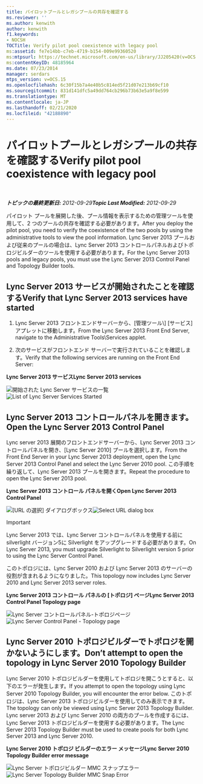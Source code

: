 ```yaml
---
title: パイロットプールとレガシプールの共存を確認する
ms.reviewer: ''
ms.author: kenwith
author: kenwith
f1.keywords:
- NOCSH
TOCTitle: Verify pilot pool coexistence with legacy pool
ms:assetid: fe7e14bb-c7eb-4719-b154-009e99360520
ms:mtpsurl: https://technet.microsoft.com/en-us/library/JJ205420(v=OCS.15)
ms:contentKeyID: 48185964
ms.date: 07/23/2014
manager: serdars
mtps_version: v=OCS.15
ms.openlocfilehash: 6c30f15b7a4e40b5c814ed5f21d07e213b69cf10
ms.sourcegitcommit: 831d141dfc5a49dd764cb296b73b63e5a9f8e599
ms.translationtype: MT
ms.contentlocale: ja-JP
ms.lasthandoff: 02/21/2020
ms.locfileid: "42188890"
---
```

<div data-xmlns="http://www.w3.org/1999/xhtml">

<div class="topic" data-xmlns="http://www.w3.org/1999/xhtml" data-msxsl="urn:schemas-microsoft-com:xslt" data-cs="https://msdn.microsoft.com/">

<div data-asp="https://msdn2.microsoft.com/asp">

# <a name="verify-pilot-pool-coexistence-with-legacy-pool"></a><span data-ttu-id="c5f6b-102">パイロットプールとレガシプールの共存を確認する</span><span class="sxs-lookup"><span data-stu-id="c5f6b-102">Verify pilot pool coexistence with legacy pool</span></span>

</div>

<div id="mainSection">

<div id="mainBody">

<span> </span>

<span data-ttu-id="c5f6b-103">_**トピックの最終更新日:** 2012-09-29_</span><span class="sxs-lookup"><span data-stu-id="c5f6b-103">_**Topic Last Modified:** 2012-09-29_</span></span>

<span data-ttu-id="c5f6b-104">パイロット プールを展開した後、プール情報を表示するための管理ツールを使用して、2 つのプールの共存を確認する必要があります。</span><span class="sxs-lookup"><span data-stu-id="c5f6b-104">After you deploy the pilot pool, you need to verify the coexistence of the two pools by using the administrative tools to view the pool information.</span></span> <span data-ttu-id="c5f6b-105">Lync Server 2013 プールおよび従来のプールの場合は、Lync Server 2013 コントロールパネルおよびトポロジビルダーのツールを使用する必要があります。</span><span class="sxs-lookup"><span data-stu-id="c5f6b-105">For the Lync Server 2013 pools and legacy pools, you must use the Lync Server 2013 Control Panel and Topology Builder tools.</span></span>

<div>

## <a name="verify-that-lync-server-2013-services-have-started"></a><span data-ttu-id="c5f6b-106">Lync Server 2013 サービスが開始されたことを確認する</span><span class="sxs-lookup"><span data-stu-id="c5f6b-106">Verify that Lync Server 2013 services have started</span></span>

1.  <span data-ttu-id="c5f6b-107">Lync Server 2013 フロントエンドサーバーから、[管理ツール\\] [サービス] アプレットに移動します。</span><span class="sxs-lookup"><span data-stu-id="c5f6b-107">From the Lync Server 2013 Front End Server, navigate to the Administrative Tools\\Services applet.</span></span>

2.  <span data-ttu-id="c5f6b-108">次のサービスがフロントエンド サーバーで実行されていることを確認します。</span><span class="sxs-lookup"><span data-stu-id="c5f6b-108">Verify that the following services are running on the Front End Server:</span></span>

<span data-ttu-id="c5f6b-109">**Lync Server 2013 サービス**</span><span class="sxs-lookup"><span data-stu-id="c5f6b-109">**Lync Server 2013 services**</span></span>

<span data-ttu-id="c5f6b-110">![開始された Lync Server サービスの一覧](images/JJ205420.cfff9385-6bf6-461c-982c-e727c9f20b70(OCS.15).png "開始された Lync Server サービスの一覧")</span><span class="sxs-lookup"><span data-stu-id="c5f6b-110">![List of Lync Server Services Started](images/JJ205420.cfff9385-6bf6-461c-982c-e727c9f20b70(OCS.15).png "List of Lync Server Services Started")</span></span>

</div>

<div>

## <a name="open-the-lync-server-2013-control-panel"></a><span data-ttu-id="c5f6b-111">Lync Server 2013 コントロールパネルを開きます。</span><span class="sxs-lookup"><span data-stu-id="c5f6b-111">Open the Lync Server 2013 Control Panel</span></span>

<span data-ttu-id="c5f6b-112">Lync server 2013 展開のフロントエンドサーバーから、Lync Server 2013 コントロールパネルを開き、[Lync Server 2010] プールを選択します。</span><span class="sxs-lookup"><span data-stu-id="c5f6b-112">From the Front End Server in your Lync Server 2013 deployment, open the Lync Server 2013 Control Panel and select the Lync Server 2010 pool.</span></span> <span data-ttu-id="c5f6b-113">この手順を繰り返して、Lync Server 2013 プールを開きます。</span><span class="sxs-lookup"><span data-stu-id="c5f6b-113">Repeat the procedure to open the Lync Server 2013 pool.</span></span>

<span data-ttu-id="c5f6b-114">**Lync Server 2013 コントロール パネルを開く**</span><span class="sxs-lookup"><span data-stu-id="c5f6b-114">**Open Lync Server 2013 Control Panel**</span></span>

<span data-ttu-id="c5f6b-115">![[URL の選択] ダイアログボックス](images/JJ205420.b1f8e650-9c3c-4563-a403-5069f198342f(OCS.15).png "[URL の選択] ダイアログボックス")</span><span class="sxs-lookup"><span data-stu-id="c5f6b-115">![Select URL dialog box](images/JJ205420.b1f8e650-9c3c-4563-a403-5069f198342f(OCS.15).png "Select URL dialog box")</span></span>

<div>


> [!IMPORTANT]  
> <span data-ttu-id="c5f6b-116">Lync Server 2013 では、Lync Server コントロールパネルを使用する前に silverlight バージョン5に Silverlight をアップグレードする必要があります。</span><span class="sxs-lookup"><span data-stu-id="c5f6b-116">On Lync Server 2013, you must upgrade Silverlight to Silverlight version 5 prior to using the Lync Server Control Panel.</span></span>



</div>

<span data-ttu-id="c5f6b-117">このトポロジには、Lync Server 2010 および Lync Server 2013 のサーバーの役割が含まれるようになりました。</span><span class="sxs-lookup"><span data-stu-id="c5f6b-117">This topology now includes Lync Server 2010 and Lync Server 2013 server roles.</span></span>

<span data-ttu-id="c5f6b-118">**Lync Server 2013 コントロール パネルの [トポロジ] ページ**</span><span class="sxs-lookup"><span data-stu-id="c5f6b-118">**Lync Server 2013 Control Panel Topology page**</span></span>

<span data-ttu-id="c5f6b-119">![Lync Server コントロールパネル-トポロジページ](images/JJ205420.4ed1cc7a-cb3e-42f6-82e2-6d4d71d19352(OCS.15).jpg "Lync Server コントロールパネル-トポロジページ")</span><span class="sxs-lookup"><span data-stu-id="c5f6b-119">![Lync Server Control Panel - Topology page](images/JJ205420.4ed1cc7a-cb3e-42f6-82e2-6d4d71d19352(OCS.15).jpg "Lync Server Control Panel - Topology page")</span></span>

</div>

<div>

## <a name="dont-attempt-to-open-the-topology-in-lync-server-2010-topology-builder"></a><span data-ttu-id="c5f6b-120">Lync Server 2010 トポロジビルダーでトポロジを開かないようにします。</span><span class="sxs-lookup"><span data-stu-id="c5f6b-120">Don’t attempt to open the topology in Lync Server 2010 Topology Builder</span></span>

<span data-ttu-id="c5f6b-121">Lync Server 2010 トポロジビルダーを使用してトポロジを開こうとすると、以下のエラーが発生します。</span><span class="sxs-lookup"><span data-stu-id="c5f6b-121">If you attempt to open the topology using Lync Server 2010 Topology Builder, you will encounter the error below.</span></span> <span data-ttu-id="c5f6b-122">このトポロジは、Lync Server 2013 トポロジビルダーを使用してのみ表示できます。</span><span class="sxs-lookup"><span data-stu-id="c5f6b-122">The topology can only be viewed using Lync Server 2013 Topology Builder.</span></span> <span data-ttu-id="c5f6b-123">Lync server 2013 および Lync Server 2010 の両方のプールを作成するには、Lync Server 2013 トポロジビルダーを使用する必要があります。</span><span class="sxs-lookup"><span data-stu-id="c5f6b-123">The Lync Server 2013 Topology Builder must be used to create pools for both Lync Server 2013 and Lync Server 2010.</span></span>

<span data-ttu-id="c5f6b-124">**Lync Server 2010 トポロジ ビルダーのエラー メッセージ**</span><span class="sxs-lookup"><span data-stu-id="c5f6b-124">**Lync Server 2010 Topology Builder error message**</span></span>

<span data-ttu-id="c5f6b-125">![Lync Server トポロジビルダー MMC スナップエラー](images/JJ205420.f6666343-c348-4d81-ae0e-6ba5a44e16c4(OCS.15).png "Lync Server トポロジビルダー MMC スナップエラー")</span><span class="sxs-lookup"><span data-stu-id="c5f6b-125">![Lync Server Topology Builder MMC Snap Error](images/JJ205420.f6666343-c348-4d81-ae0e-6ba5a44e16c4(OCS.15).png "Lync Server Topology Builder MMC Snap Error")</span></span>

</div>

</div>

<span> </span>

</div>

</div>

</div>


